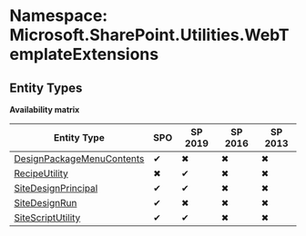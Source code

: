 # Namespace: Microsoft.SharePoint.Utilities.WebTemplateExtensions
## Entity Types

**Availability matrix**

Entity Type | SPO | SP 2019 | SP 2016 | SP 2013
----------|-----|---------|---------|--------
[DesignPackageMenuContents](./EntityTypes/DesignPackageMenuContents.md) | ✔ | ✖ | ✖ | ✖
[RecipeUtility](./EntityTypes/RecipeUtility.md) | ✖ | ✔ | ✖ | ✖
[SiteDesignPrincipal](./EntityTypes/SiteDesignPrincipal.md) | ✔ | ✔ | ✖ | ✖
[SiteDesignRun](./EntityTypes/SiteDesignRun.md) | ✔ | ✖ | ✖ | ✖
[SiteScriptUtility](./EntityTypes/SiteScriptUtility.md) | ✔ | ✔ | ✖ | ✖
